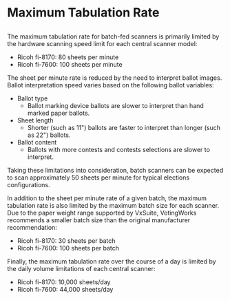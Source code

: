 # Maximum Tabulation Rate

##

The maximum tabulation rate for batch-fed scanners is primarily limited by the hardware scanning speed limit for each central scanner model:

* Ricoh fi-8170: 80 sheets per minute
* Ricoh fi-7600: 100 sheets per minute

The sheet per minute rate is reduced by the need to interpret ballot images. Ballot interpretation speed varies based on the following ballot variables:

* Ballot type
  * Ballot marking device ballots are slower to interpret than hand marked paper ballots.
* Sheet length
  * Shorter (such as 11") ballots are faster to interpret than longer (such as 22") ballots.
* Ballot content
  * Ballots with more contests and contests selections are slower to interpret.

Taking these limitations into consideration, batch scanners can be expected to scan approximately 50 sheets per minute for typical elections configurations.

In addition to the sheet per minute rate of a given batch, the maximum tabulation rate is also limited by the maximum batch size for each scanner. Due to the paper weight range supported by VxSuite, VotingWorks recommends a smaller batch size than the original manufacturer recommendation:

* Ricoh fi-8170: 30 sheets per batch
* Ricoh fi-7600: 100 sheets per batch

Finally, the maximum tabulation rate over the course of a day is limited by the daily volume limitations of each central scanner:

* Ricoh fi-8170: 10,000 sheets/day
* Ricoh fi-7600: 44,000 sheets/day


